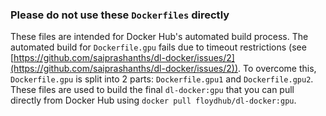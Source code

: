 ### Please do not use these `Dockerfiles` directly
These files are intended for Docker Hub's automated build process. The automated build for `Dockerfile.gpu` fails due to timeout restrictions (see [https://github.com/saiprashanths/dl-docker/issues/2](https://github.com/saiprashanths/dl-docker/issues/2)). To overcome this, `Dockerfile.gpu` is split into 2 parts: `Dockerfile.gpu1` and `Dockerfile.gpu2`. These files are used to build the final `dl-docker:gpu` that you can pull directly from Docker Hub using `docker pull floydhub/dl-docker:gpu`. 

